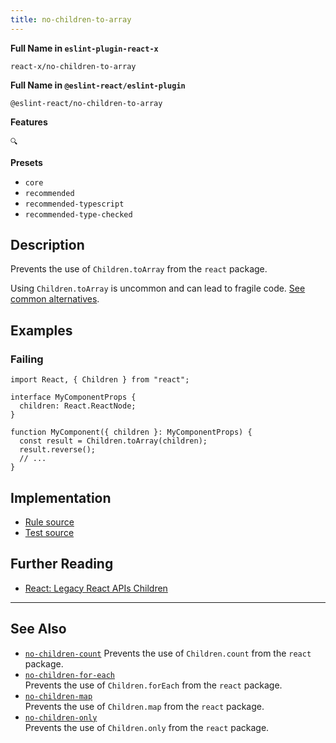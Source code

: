```yaml
---
title: no-children-to-array
---
```


**Full Name in `eslint-plugin-react-x`**

```plain copy
react-x/no-children-to-array
```

**Full Name in `@eslint-react/eslint-plugin`**

```plain copy
@eslint-react/no-children-to-array
```

**Features**

`🔍`

**Presets**

- `core`
- `recommended`
- `recommended-typescript`
- `recommended-type-checked`

## Description

Prevents the use of `Children.toArray` from the `react` package.

Using `Children.toArray` is uncommon and can lead to fragile code. [See common alternatives](https://react.dev/reference/react/Children#alternatives).

## Examples

### Failing

```tsx
import React, { Children } from "react";

interface MyComponentProps {
  children: React.ReactNode;
}

function MyComponent({ children }: MyComponentProps) {
  const result = Children.toArray(children);
  result.reverse();
  // ...
}
```

## Implementation

- [Rule source](https://github.com/Rel1cx/eslint-react/tree/main/packages/plugins/eslint-plugin-react-x/src/rules/no-children-to-array.ts)
- [Test source](https://github.com/Rel1cx/eslint-react/tree/main/packages/plugins/eslint-plugin-react-x/src/rules/no-children-to-array.spec.ts)

## Further Reading

- [React: Legacy React APIs Children](https://react.dev/reference/react/Children)

---

## See Also

- [`no-children-count`](./no-children-count)
  Prevents the use of `Children.count` from the `react` package.
- [`no-children-for-each`](./no-children-for-each)\
  Prevents the use of `Children.forEach` from the `react` package.
- [`no-children-map`](./no-children-map)\
  Prevents the use of `Children.map` from the `react` package.
- [`no-children-only`](./no-children-only)\
  Prevents the use of `Children.only` from the `react` package.
